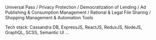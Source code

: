 Universal Pass / Privacy Protection / Democratization of Lending / Ad Publishing & Consumption Management / Rational & Legal File Sharing / Shopping Management & Automation Tools

Tech stack: Cassandra DB, ExpressJS, ReactJS, ReduxJS, NodeJS, GraphQL, SCSS, Semantic UI ...
